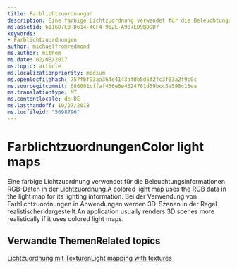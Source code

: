 ```yaml
---
title: Farblichtzuordnungen
description: Eine farbige Lichtzuordnung verwendet für die Beleuchtungsinformationen RGB-Daten in der Lichtzuordnung. Bei der Verwendung von Farblichtzuordnungen in Anwendungen werden 3D-Szenen in der Regel realistischer dargestellt.
ms.assetid: 6116D7C0-D614-4CF4-952E-A987ED9BD9D7
keywords:
- Farblichtzuordnungen
author: michaelfromredmond
ms.author: mithom
ms.date: 02/08/2017
ms.topic: article
ms.localizationpriority: medium
ms.openlocfilehash: 757fbf93aa364e4143af0b5d5f2fc3f63a2f9c0c
ms.sourcegitcommit: 086001cffaf436e6e4324761d59bcc5e598c15ea
ms.translationtype: MT
ms.contentlocale: de-DE
ms.lasthandoff: 10/27/2018
ms.locfileid: "5698796"
---
```

# <a name="color-light-maps"></a><span data-ttu-id="8f75c-105">Farblichtzuordnungen</span><span class="sxs-lookup"><span data-stu-id="8f75c-105">Color light maps</span></span>


<span data-ttu-id="8f75c-106">Eine farbige Lichtzuordnung verwendet für die Beleuchtungsinformationen RGB-Daten in der Lichtzuordnung.</span><span class="sxs-lookup"><span data-stu-id="8f75c-106">A colored light map uses the RGB data in the light map for its lighting information.</span></span> <span data-ttu-id="8f75c-107">Bei der Verwendung von Farblichtzuordnungen in Anwendungen werden 3D-Szenen in der Regel realistischer dargestellt.</span><span class="sxs-lookup"><span data-stu-id="8f75c-107">An application usually renders 3D scenes more realistically if it uses colored light maps.</span></span>

## <a name="span-idrelated-topicsspanrelated-topics"></a><span data-ttu-id="8f75c-108"><span id="related-topics"></span>Verwandte Themen</span><span class="sxs-lookup"><span data-stu-id="8f75c-108"><span id="related-topics"></span>Related topics</span></span>


[<span data-ttu-id="8f75c-109">Lichtzuordnung mit Texturen</span><span class="sxs-lookup"><span data-stu-id="8f75c-109">Light mapping with textures</span></span>](light-mapping-with-textures.md)

 

 




